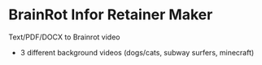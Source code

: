 # BrainRot Infor Retainer Maker

Text/PDF/DOCX to Brainrot video
- 3 different background videos (dogs/cats, subway surfers, minecraft)
